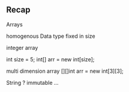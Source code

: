 ## Recap 

Arrays 

homogenous Data type 
fixed in size 

integer array 

int size = 5;
int[] arr = new int[size];

multi dimension array 
[][]int arr = new int[3][3];

String ? 
immutable ...



